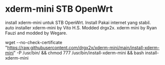 # xderm-mini STB OpenWrt
install xderm-mini untuk STB OpenWrt.
Install Pakai internet yang stabil.
auto installer xderm-mini by Vito H.S. Modded drgx2x.
xderm mini by Ryan Fauzi and modded by Wegare.

wget --no-check-certificate "https://raw.githubusercontent.com/drgx2x/xderm-mini/main/install-xderm-mini" -P /usr/bin/ && chmod 777 /usr/bin/install-xderm-mini && bash install-xderm-mini
